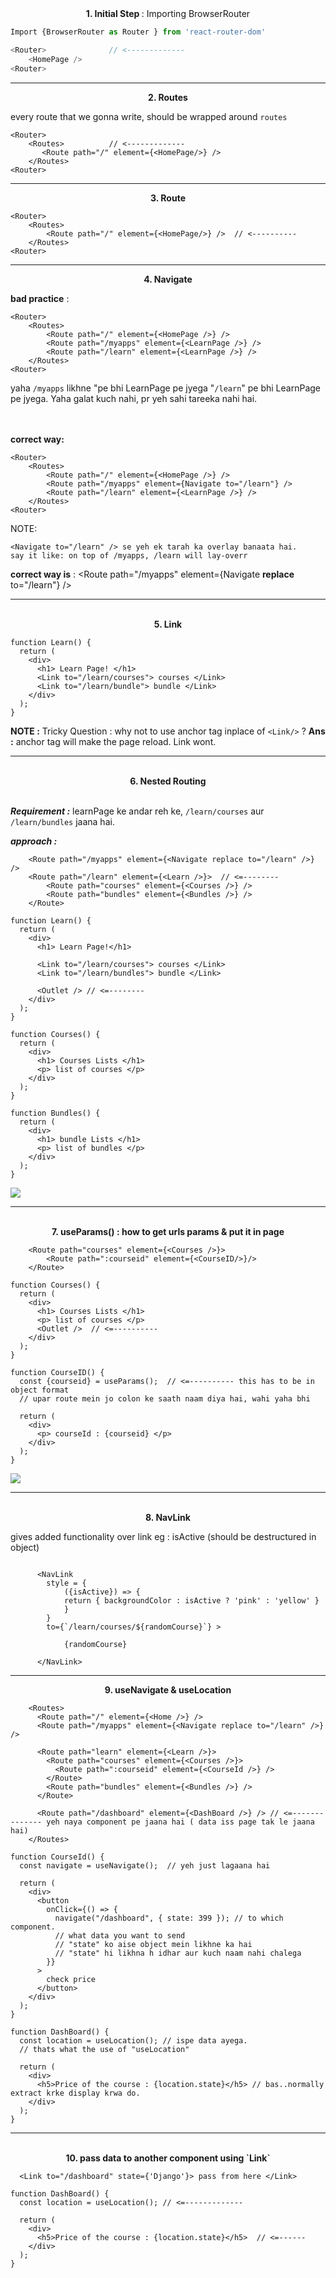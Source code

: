 <center> <strong>1. Initial Step </strong> : Importing BrowserRouter </center>

```javascript
Import {BrowserRouter as Router } from 'react-router-dom'

<Router>              // <-------------
    <HomePage />
<Router>
```
---
<center> <strong> 2. Routes  </strong> </center>

every route that we gonna write, should be wrapped around `routes`

```JS
<Router> 
    <Routes>          // <-------------
       <Route path="/" element={<HomePage/>} /> 
    </Routes>
<Router>
```
---
<center> <strong> 3. Route  </strong> </center>

```JS
<Router> 
    <Routes>         
        <Route path="/" element={<HomePage/>} />  // <----------
    </Routes>
<Router>
```

--- 
<center> <strong> 4. Navigate  </strong> </center>

**bad practice** :
```JS
<Router> 
    <Routes>         
        <Route path="/" element={<HomePage />} />
        <Route path="/myapps" element={<LearnPage />} />
        <Route path="/learn" element={<LearnPage />} />
    </Routes>
<Router>
```
>
yaha  `/myapps` likhne "pe bhi LearnPage pe jyega
"`/learn`" pe bhi LearnPage pe jyega.
Yaha galat kuch nahi, pr yeh sahi tareeka nahi hai.
<br><br><br>

**correct way:**
```JS
<Router> 
    <Routes>         
        <Route path="/" element={<HomePage />} />
        <Route path="/myapps" element={Navigate to="/learn"} />
        <Route path="/learn" element={<LearnPage />} />
    </Routes>
<Router>
```

NOTE: 
>
    <Navigate to="/learn" /> se yeh ek tarah ka overlay banaata hai.
    say it like: on top of /myapps, /learn will lay-overr

__correct way is__ : <Route path="/myapps" element={Navigate **replace** to="/learn"} />


---
<br>

<center> <strong> 5. Link  </strong> </center>

```JS
function Learn() {
  return (
    <div>
      <h1> Learn Page! </h1>
      <Link to="/learn/courses"> courses </Link>
      <Link to="/learn/bundle"> bundle </Link>
    </div>
  );
}
```
**NOTE :** Tricky Question : why not to use anchor tag inplace of `<Link/>` ? 
**Ans :**  anchor tag will make the page reload. Link wont.

---
<br>

<center> <strong> 6. Nested Routing </strong>  </center>
<br>

_**Requirement :**_ 
learnPage ke andar reh ke, `/learn/courses` aur `/learn/bundles` jaana hai.

_**approach :**_ 
```JS
    <Route path="/myapps" element={<Navigate replace to="/learn" />} />
    <Route path="/learn" element={<Learn />}>  // <=--------
        <Route path="courses" element={<Courses />} />
        <Route path="bundles" element={<Bundles />} />
    </Route>
```

```JS
function Learn() {
  return (
    <div>
      <h1> Learn Page!</h1>

      <Link to="/learn/courses"> courses </Link>
      <Link to="/learn/bundles"> bundle </Link>
      
      <Outlet /> // <=--------
    </div>
  );
}
```

```JS
function Courses() {
  return (
    <div>
      <h1> Courses Lists </h1>
      <p> list of courses </p>
    </div>
  );
}

function Bundles() {
  return (
    <div>
      <h1> bundle Lists </h1>
      <p> list of bundles </p>
    </div>
  );
}
```
![](/bootstrapsImages/nestedRoute.png)

---

<br>
<center> <strong> 7. useParams() : how to get urls params & put it in page </strong>  </center>

```JS
    <Route path="courses" element={<Courses />}>
        <Route path=":courseid" element={<CourseID/>}/>
    </Route>
```
```JS
function Courses() {
  return (
    <div>
      <h1> Courses Lists </h1>
      <p> list of courses </p>
      <Outlet />  // <=----------
    </div>
  );
}

function CourseID() {
  const {courseid} = useParams();  // <=---------- this has to be in object format
  // upar route mein jo colon ke saath naam diya hai, wahi yaha bhi
  
  return (
    <div>
      <p> courseId : {courseid} </p> 
    </div>
  );
}

```
![](/bootstrapsImages/useParam.png)


---
<br>

<center><strong> 8. NavLink </strong></center>

gives added functionality over link 
eg : isActive (should be destructured in object)

```JS
    
      <NavLink 
        style = {
            ({isActive}) => {
            return { backgroundColor : isActive ? 'pink' : 'yellow' }
            }
        }
        to={`/learn/courses/${randomCourse}`} >
            
            {randomCourse} 

      </NavLink>

```

---

<center><strong> 9. useNavigate & useLocation </strong></center>

```JS
    <Routes>
      <Route path="/" element={<Home />} />
      <Route path="/myapps" element={<Navigate replace to="/learn" />} />

      <Route path="learn" element={<Learn />}>
        <Route path="courses" element={<Courses />}>
          <Route path=":courseid" element={<CourseId />} />
        </Route>
        <Route path="bundles" element={<Bundles />} />
      </Route>

      <Route path="/dashboard" element={<DashBoard />} /> // <=-------------- yeh naya component pe jaana hai ( data iss page tak le jaana hai)
    </Routes>

```

```JS
function CourseId() {
  const navigate = useNavigate();  // yeh just lagaana hai

  return (
    <div>
      <button
        onClick={() => {
          navigate("/dashboard", { state: 399 }); // to which component.
          // what data you want to send
          // "state" ko aise object mein likhne ka hai
          // "state" hi likhna h idhar aur kuch naam nahi chalega
        }}
      >
        check price
      </button>
    </div>
  );
}

```

```JS
function DashBoard() {
  const location = useLocation(); // ispe data ayega.
  // thats what the use of "useLocation"

  return (
    <div>
      <h5>Price of the course : {location.state}</h5> // bas..normally extract krke display krwa do.
    </div>
  );
}

```

--- 
<br>
<center><strong> 10. pass data to another component using `Link` </strong></center>

```JS
  <Link to="/dashboard" state={'Django'}> pass from here </Link>
```


```JS
function DashBoard() {
  const location = useLocation(); // <=-------------

  return (
    <div>
      <h5>Price of the course : {location.state}</h5>  // <=------
    </div>
  );
}

```



